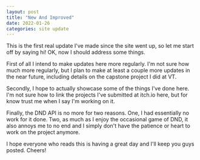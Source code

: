 ```yaml
---
layout: post
title: "New And Improved"
date: 2022-01-26
categories: site update
---
```


This is the first real update I've made since the site went up, so let me start off by saying hi! OK, now I should address some things.

First of all I intend to make updates here more regularly. I'm not sure how much more regularly, but I plan to make at least a couple more updates in the near future, including details on the capstone project I did at VT.

Secondly, I hope to actually showcase some of the things I've done here. I'm not sure how to link the projects I've submitted at itch.io here, but for know trust me when I say I'm working on it.

Finally, the DND API is no more for two reasons. One, I had essentially no work for it done. Two, as much as I enjoy the occasional game of DND, it also annoys me to no end and I simply don't have the patience or heart to work on the project anymore.

I hope everyone who reads this is having a great day and I'll keep you guys posted. Cheers!

